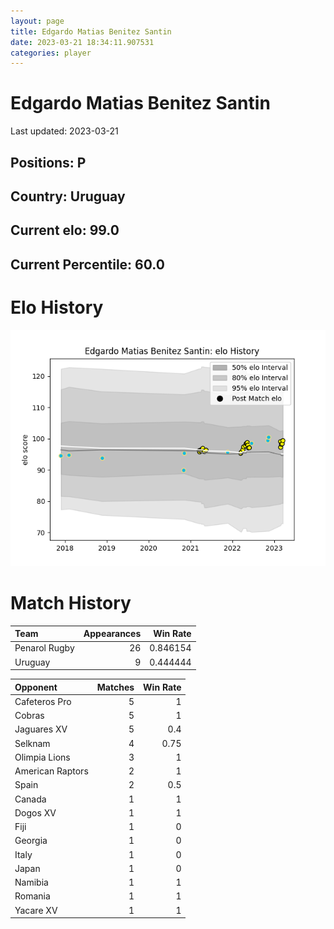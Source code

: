 ```yaml
---  
layout: page  
title: Edgardo Matias Benitez Santin  
date: 2023-03-21 18:34:11.907531  
categories: player  
---
```

# Edgardo Matias Benitez Santin


Last updated: 2023-03-21
## Positions: P

## Country: Uruguay

## Current elo: 99.0

## Current Percentile: 60.0

# Elo History


![elo history](history_EdgardoMatiasBenitezSantin.png)
# Match History


| Team          |   Appearances |   Win Rate |
|:--------------|--------------:|-----------:|
| Penarol Rugby |            26 |   0.846154 |
| Uruguay       |             9 |   0.444444 |

| Opponent         |   Matches |   Win Rate |
|:-----------------|----------:|-----------:|
| Cafeteros Pro    |         5 |       1    |
| Cobras           |         5 |       1    |
| Jaguares XV      |         5 |       0.4  |
| Selknam          |         4 |       0.75 |
| Olimpia Lions    |         3 |       1    |
| American Raptors |         2 |       1    |
| Spain            |         2 |       0.5  |
| Canada           |         1 |       1    |
| Dogos XV         |         1 |       1    |
| Fiji             |         1 |       0    |
| Georgia          |         1 |       0    |
| Italy            |         1 |       0    |
| Japan            |         1 |       0    |
| Namibia          |         1 |       1    |
| Romania          |         1 |       1    |
| Yacare XV        |         1 |       1    |